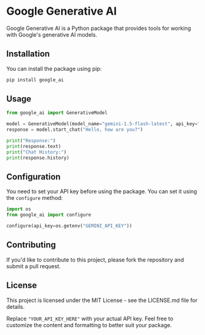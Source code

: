
# Google Generative AI

Google Generative AI is a Python package that provides tools for working with Google's generative AI models.

## Installation

You can install the package using pip:

```bash
pip install google_ai
```

## Usage

```python
from google_ai import GenerativeModel

model = GenerativeModel(model_name="gemini-1.5-flash-latest", api_key="YOUR_API_KEY_HERE")
response = model.start_chat("Hello, how are you?")

print("Response:")
print(response.text)
print("Chat History:")
print(response.history)
```

## Configuration

You need to set your API key before using the package. You can set it using the `configure` method:

```python
import os
from google_ai import configure

configure(api_key=os.getenv("GEMINI_API_KEY"))
```

## Contributing

If you'd like to contribute to this project, please fork the repository and submit a pull request.

## License

This project is licensed under the MIT License - see the LICENSE.md file for details.

Replace `"YOUR_API_KEY_HERE"` with your actual API key. Feel free to customize the content and formatting to better suit your package.